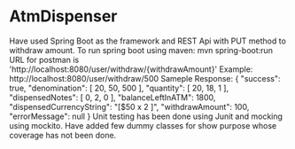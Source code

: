# AtmDispenser
Have used Spring Boot as the framework and REST Api with PUT method to withdraw amount.
To run spring boot using maven: mvn spring-boot:run
URL for postman is 'http://localhost:8080/user/withdraw/{withdrawAmount}'
Example: http://localhost:8080/user/withdraw/500
Sameple Response:
{
    "success": true,
    "denomination": [
        20,
        50,
        500
    ],
    "quantity": [
        20,
        18,
        1
    ],
    "dispensedNotes": [
        0,
        2,
        0
    ],
    "balanceLeftInATM": 1800,
    "dispensedCurrencyString": "[$50 x 2 ]",
    "withdrawAmount": 100,
    "errorMessage": null
}
Unit testing has been done using Junit and mocking using mockito.
Have added few dummy classes for show purpose whose coverage has not been done.
